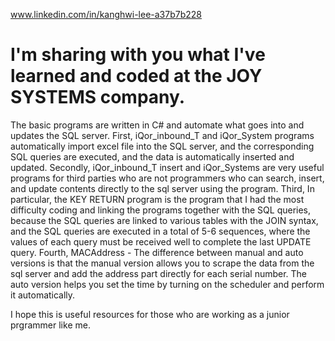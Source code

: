 www.linkedin.com/in/kanghwi-lee-a37b7b228

# I'm sharing with you what I've learned and coded at the JOY SYSTEMS company. 
The basic programs are written in C# and automate what goes into and updates the SQL server. 
First, iQor_inbound_T and iQor_System programs automatically import excel file into the SQL server, and the corresponding SQL queries are executed, and the data is automatically inserted and updated. 
Secondly, iQor_inbound_T insert and iQor_Systems are very useful programs for third parties who are not programmers who can search, insert, and update contents directly to the sql server using the program.
Third, In particular, the KEY RETURN program is the program that I had the most difficulty coding and linking the programs together with the SQL queries, because the SQL queries are linked to various tables with the JOIN syntax, and the SQL queries are executed in a total of 5-6 sequences, where the values of each query must be received well to complete the last UPDATE query. 
Fourth, MACAddress - The difference between manual and auto versions is that the manual version allows you to scrape the data from the sql server and add the address part directly for each serial number. The auto version helps you set the time by turning on the scheduler and perform it automatically. 

I hope this is useful resources for those who are working as a junior prgrammer like me.
